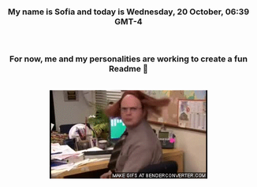 


<div align="center">
<h3 >My name is Sofia and today is Wednesday, 20 October, 06:39 GMT-4</h3><br>
<h3 >For now, me and my personalities are working to create a fun Readme 👋
</h3><br>
<img src='img/dwight.gif' alt='working...'/>
</div>
